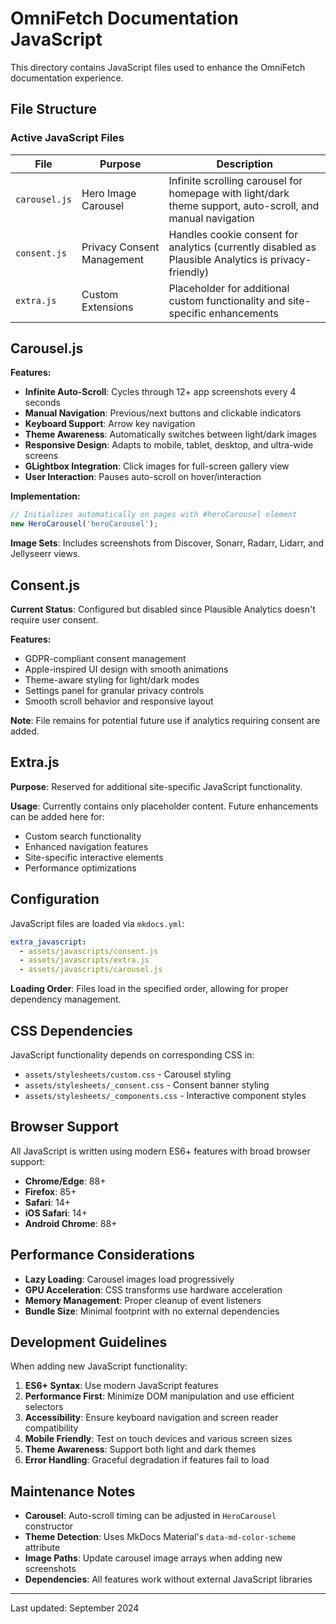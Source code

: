 # OmniFetch Documentation JavaScript

This directory contains JavaScript files used to enhance the OmniFetch documentation experience.

## File Structure

### Active JavaScript Files

| File | Purpose | Description |
|------|---------|-------------|
| `carousel.js` | Hero Image Carousel | Infinite scrolling carousel for homepage with light/dark theme support, auto-scroll, and manual navigation |
| `consent.js` | Privacy Consent Management | Handles cookie consent for analytics (currently disabled as Plausible Analytics is privacy-friendly) |
| `extra.js` | Custom Extensions | Placeholder for additional custom functionality and site-specific enhancements |

## Carousel.js

**Features:**

- **Infinite Auto-Scroll**: Cycles through 12+ app screenshots every 4 seconds
- **Manual Navigation**: Previous/next buttons and clickable indicators
- **Keyboard Support**: Arrow key navigation
- **Theme Awareness**: Automatically switches between light/dark images
- **Responsive Design**: Adapts to mobile, tablet, desktop, and ultra-wide screens
- **GLightbox Integration**: Click images for full-screen gallery view
- **User Interaction**: Pauses auto-scroll on hover/interaction

**Implementation:**

```javascript
// Initializes automatically on pages with #heroCarousel element
new HeroCarousel('heroCarousel');
```

**Image Sets**: Includes screenshots from Discover, Sonarr, Radarr, Lidarr, and Jellyseerr views.

## Consent.js

**Current Status**: Configured but disabled since Plausible Analytics doesn't require user consent.

**Features:**

- GDPR-compliant consent management
- Apple-inspired UI design with smooth animations
- Theme-aware styling for light/dark modes
- Settings panel for granular privacy controls
- Smooth scroll behavior and responsive layout

**Note**: File remains for potential future use if analytics requiring consent are added.

## Extra.js

**Purpose**: Reserved for additional site-specific JavaScript functionality.

**Usage**: Currently contains only placeholder content. Future enhancements can be added here for:

- Custom search functionality
- Enhanced navigation features
- Site-specific interactive elements
- Performance optimizations

## Configuration

JavaScript files are loaded via `mkdocs.yml`:

```yaml
extra_javascript:
  - assets/javascripts/consent.js
  - assets/javascripts/extra.js  
  - assets/javascripts/carousel.js
```

**Loading Order**: Files load in the specified order, allowing for proper dependency management.

## CSS Dependencies

JavaScript functionality depends on corresponding CSS in:

- `assets/stylesheets/custom.css` - Carousel styling
- `assets/stylesheets/_consent.css` - Consent banner styling
- `assets/stylesheets/_components.css` - Interactive component styles

## Browser Support

All JavaScript is written using modern ES6+ features with broad browser support:

- **Chrome/Edge**: 88+
- **Firefox**: 85+
- **Safari**: 14+
- **iOS Safari**: 14+
- **Android Chrome**: 88+

## Performance Considerations

- **Lazy Loading**: Carousel images load progressively
- **GPU Acceleration**: CSS transforms use hardware acceleration
- **Memory Management**: Proper cleanup of event listeners
- **Bundle Size**: Minimal footprint with no external dependencies

## Development Guidelines

When adding new JavaScript functionality:

1. **ES6+ Syntax**: Use modern JavaScript features
2. **Performance First**: Minimize DOM manipulation and use efficient selectors
3. **Accessibility**: Ensure keyboard navigation and screen reader compatibility
4. **Mobile Friendly**: Test on touch devices and various screen sizes
5. **Theme Awareness**: Support both light and dark themes
6. **Error Handling**: Graceful degradation if features fail to load

## Maintenance Notes

- **Carousel**: Auto-scroll timing can be adjusted in `HeroCarousel` constructor
- **Theme Detection**: Uses MkDocs Material's `data-md-color-scheme` attribute
- **Image Paths**: Update carousel image arrays when adding new screenshots
- **Dependencies**: All features work without external JavaScript libraries

---

Last updated: September 2024
